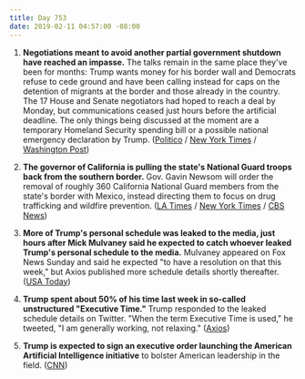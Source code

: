 ```yaml
---
title: Day 753
date: 2019-02-11 04:57:00 -08:00
---
```


1. **Negotiations meant to avoid another partial government shutdown have reached an impasse.** The talks remain in the same place they've been for months: Trump wants money for his border wall and Democrats refuse to cede ground and have been calling instead for caps on the detention of migrants at the border and those already in the country. The 17 House and Senate negotiators had hoped to reach a deal by Monday, but communications ceased just hours before the artificial deadline. The only things being discussed at the moment are a temporary Homeland Security spending bill or a possible national emergency declaration by Trump. ([Politico](https://www.politico.com/story/2019/02/10/government-shutdown-talks-hit-snag-1160924) / [New York Times](https://www.nytimes.com/2019/02/10/us/politics/trump-border-wall.html) / [Washington Post](http://www.washingtonpost.com/business/economy/border-talks-at-impasse-as-shutdown-looms-friday-officials-say/2019/02/10/aa8ef08c-2d36-11e9-813a-0ab2f17e305b_story.html))

2. **The governor of California is pulling the state's National Guard troops back from the southern border.** Gov. Gavin Newsom will order the removal of roughly 360 California National Guard members from the state's border with Mexico, instead directing them to focus on drug trafficking and wildfire prevention. ([LA Times](https://www.latimes.com/newsletters/la-me-todays-headlines-20190211-story.html) / [New York Times](https://www.nytimes.com/2019/02/11/us/california-newsom-national-guard-mexico-border-trump.html) / [CBS News](https://www.cbsnews.com/news/california-gov-gavin-newsom-to-pull-back-national-guard-from-border/))

3. **More of Trump's personal schedule was leaked to the media, just hours after Mick Mulvaney said he expected to catch whoever leaked Trump's personal schedule to the media.** Mulvaney appeared on Fox News Sunday and said he expected "to have a resolution on that this week," but Axios published more schedule details shortly thereafter. ([USA Today](https://www.usatoday.com/story/news/politics/onpolitics/2019/02/10/trump-explains-executive-time/2832329002/))

4. **Trump spent about 50% of his time last week in so-called unstructured "Executive Time."** Trump responded to the leaked schedule details on Twitter. "When the term Executive Time is used," he tweeted, "I am generally working, not relaxing." ([Axios](https://www.axios.com/trump-schedule-leaks-4840f751-e663-49c0-b288-2dd39bde9c79.html))

5. **Trump is expected to sign an executive order launching the American Artificial Intelligence initiative** to bolster American leadership in the field. ([CNN](https://www.cnn.com/2019/02/11/politics/trump-executive-order-artificial-intelligence/index.html))